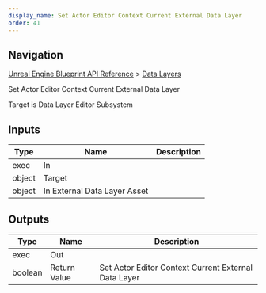 ```yaml
---
display_name: Set Actor Editor Context Current External Data Layer
order: 41
---
```

## Navigation

[Unreal Engine Blueprint API Reference](https://dev.epicgames.com/documentation/en-us/unreal-engine/BlueprintAPI) > [Data Layers](https://dev.epicgames.com/documentation/en-us/unreal-engine/BlueprintAPI/DataLayers)

Set Actor Editor Context Current External Data Layer

Target is Data Layer Editor Subsystem

## Inputs

| Type | Name | Description |
| --- | --- | --- |
| exec | In |  |
| object | Target |  |
| object | In External Data Layer Asset |  |

## Outputs

| Type | Name | Description |
| --- | --- | --- |
| exec | Out |  |
| boolean | Return Value | Set Actor Editor Context Current External Data Layer |
